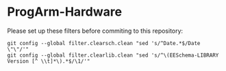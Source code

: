 ProgArm-Hardware
================
Please set up these filters before commiting to this repository:
```
git config --global filter.clearsch.clean "sed 's/^Date.*$/Date \"\"/'"
git config --global filter.clearlib.clean "sed 's/^\(EESchema-LIBRARY Version [^ \\t]*\).*$/\1/'"
```
